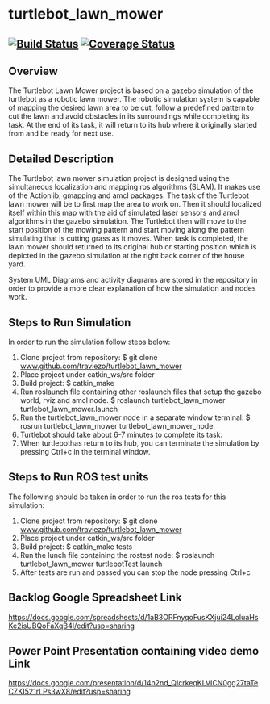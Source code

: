 # turtlebot_lawn_mower

[![Build Status](https://travis-ci.org/traviezo/turtlebot_lawn_mower.svg?branch=master)](https://travis-ci.org/traviezo/turtlebot_lawn_mower)
[![Coverage Status](https://coveralls.io/repos/github/traviezo/turtlebot_lawn_mower/badge.svg?branch=master)](https://coveralls.io/github/traviezo/turtlebot_lawn_mower?branch=master)
---

## Overview

The Turtlebot Lawn Mower project is based on a gazebo simulation of the turtlebot as a robotic lawn mower. The robotic simulation system is capable of mapping the desired lawn area to be cut, follow a predefined pattern to cut the lawn and avoid obstacles in its surroundings while completing its task. At the end of its task, it will return to its hub where it originally started from and be ready for next use.

## Detailed Description

The Turtlebot lawn mower simulation project is designed using the simultaneous localization and mapping ros algorithms (SLAM). It makes use of the Actionlib, gmapping and amcl packages. The task of the Turtlebot lawn mower will be to first map the area to work on. Then it should localized itself within this map with the aid of simulated laser sensors and amcl algorithms in the gazebo simulation. The Turtlebot then will move to the start position of the mowing pattern and start moving along the pattern simulating that is cutting grass as it moves. When task is completed, the lawn mower should returned to its original hub or starting position which is depicted in the gazebo simulation at the right back corner of the house yard.

System UML Diagrams and activity diagrams are stored in the repository in order to provide a more clear explanation of how the simulation and nodes work.

## Steps to Run Simulation
 In order to run the simulation follow steps below:
1. Clone project from repository:
   $ git clone www.github.com/traviezo/turtlebot_lawn_mower
2. Place project under catkin_ws/src folder
3. Build project:
   $ catkin_make
4. Run roslaunch file containing other roslaunch files that setup the gazebo world, rviz and amcl node.
   $ roslaunch turtlebot_lawn_mower turtlebot_lawn_mower.launch 
5. Run the turtlebot_lawn_mower node in a separate window terminal:
   $ rosrun turtlebot_lawn_mower turtlebot_lawn_mower_node.
6. Turtlebot should take about 6-7 minutes to complete its task.
7. When turtlebothas return to its hub, you can terminate the simulation by pressing Ctrl+c in the terminal window. 

## Steps to Run ROS test units
 The following should be taken in order to run the ros tests for this simulation:
1. Clone project from repository:
   $ git clone www.github.com/traviezo/turtlebot_lawn_mower
2. Place project under catkin_ws/src folder
3. Build project:
   $ catkin_make tests
4. Run the lunch file containing the rostest node:
   $ roslaunch turtlebot_lawn_mower turtlebotTest.launch 
5. After tests are run and passed you can stop the node pressing Ctrl+c

## Backlog Google Spreadsheet Link

https://docs.google.com/spreadsheets/d/1aB3ORFnyqoFusKXjui24LoIuaHsKe2isUBQoFaXqB4I/edit?usp=sharing

## Power Point Presentation containing video demo Link
https://docs.google.com/presentation/d/14n2nd_QIcrkeqKLVICN0gg27taTeCZKI521rLPs3wX8/edit?usp=sharing





